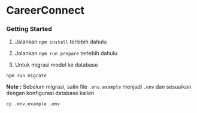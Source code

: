 # CareerConnect

### Getting Started

1. Jalankan `npm install` terlebih dahulu

2. Jalankan `npm run prepare` terlebih dahulu

3. Untuk migrasi model ke database

```
npm run migrate
```

**Note :**
Sebelum migrasi, salin file `.env.example` menjadi `.env` dan sesuaikan dengan konfigurasi database kalian

```bash
cp .env.example .env
```
